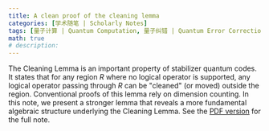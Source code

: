 ```yaml
---
title: A clean proof of the cleaning lemma
categories: [学术随笔 | Scholarly Notes]
tags: [量子计算 | Quantum Computation, 量子纠错 | Quantum Error Correction]
math: true
# description: 
---
```


The Cleaning Lemma is an important property of stabilizer quantum codes.
It states that for any region $R$ where no logical operator is supported, any logical operator passing through $R$ can be "cleaned" (or moved) outside the region.
Conventional proofs of this lemma rely on dimension counting. 
In this note, we present a stronger lemma that reveals a more fundamental algebraic structure underlying the Cleaning Lemma.
See the [PDF version](/blog/assets/pdf/251010/251010-cleaning.pdf) for the full note.